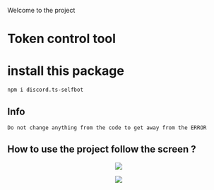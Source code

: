 <p>Welcome to the project</p>

# Token control tool
# install this package
```
npm i discord.ts-selfbot
```

## Info
```
Do not change anything from the code to get away from the ERROR
```
## How to use the project  follow the screen ?
<p align="center"><img src="https://cdn.discordapp.com/attachments/784896860275998750/982793260248490015/Picsart_22-06-05_02-49-07-385.png"></p>
<p align="center"><img src="https://cdn.discordapp.com/attachments/784896860275998750/982795085617975336/unknown.png"></p>